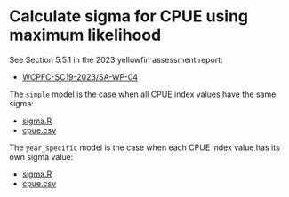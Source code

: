 # Calculate sigma for CPUE using maximum likelihood

See Section 5.5.1 in the 2023 yellowfin assessment report:
* [WCPFC-SC19-2023/SA-WP-04](https://meetings.wcpfc.int/node/19352)

The `simple` model is the case when all CPUE index values have the same sigma:
* [sigma.R](simple/sigma.R)
* [cpue.csv](simple/cpue.csv)

The `year_specific` model is the case when each CPUE index value has its own
sigma value:
* [sigma.R](year_specific/sigma.R)
* [cpue.csv](year_specific/cpue.csv)
